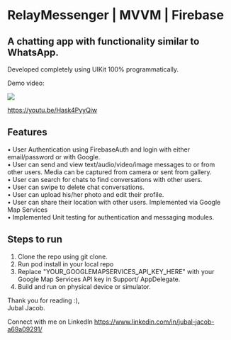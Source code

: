 # RelayMessenger | MVVM | Firebase

## A chatting app with functionality similar to WhatsApp.
Developed completely using UIKit 100% programmatically.

Demo video:

[![](https://markdown-videos-api.jorgenkh.no/youtube/Hask4PyyQiw)](https://youtu.be/Hask4PyyQiw)

https://youtu.be/Hask4PyyQiw

## Features

• User Authentication using FirebaseAuth and login with either email/password or with Google.\
• User can send and view text/audio/video/image messages to or from other users. Media can be captured from camera or sent from gallery.\
• User can search for chats to find conversations with other users.\
• User can swipe to delete chat conversations.\
• User can upload his/her photo and edit their profile.\
• User can share their location with other users. Implemented via Google Map Services\
• Implemented Unit testing for authentication and messaging modules.

## Steps to run
1. Clone the repo using git clone.
2. Run pod install in your local repo
3. Replace "YOUR_GOOGLEMAPSERVICES_API_KEY_HERE" with your Google Map Services API key in Support/ AppDelegate.
4. Build and run on physical device or simulator.

Thank you for reading :),\
Jubal Jacob.

Connect with me on LinkedIn
https://www.linkedin.com/in/jubal-jacob-a69a09291/



